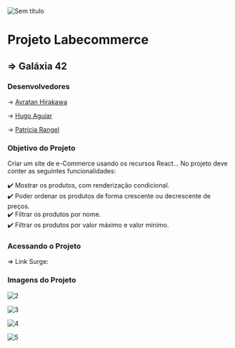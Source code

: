 ![Sem título](https://user-images.githubusercontent.com/86810734/135693933-1f3537e4-ae59-4a63-953b-ab82709179ee.png)

# Projeto Labecommerce
## => Galáxia 42

### Desenvolvedores

-> [Ayratan Hirakawa](https://github.com/Ayratan)

-> [Hugo Aguiar](https://github.com/hugoaguiar87)

-> [Patricia Rangel](https://github.com/PatriciaRGSacramento)


### Objetivo do Projeto

Criar um site de e-Commerce usando os recursos React... No projeto deve conter as seguintes funcionalidades:

✔️ Mostrar os produtos, com renderização condicional. <br>
✔️ Poder ordenar os produtos de forma crescente ou decrescente de preços. <br>
✔️ Filtrar os produtos por nome. <br>
✔️ Filtrar os produtos por valor máximo e valor mínimo.

### Acessando o Projeto

=> Link Surge: 


### Imagens do Projeto

![2](https://user-images.githubusercontent.com/86810734/135695620-b7768dac-f9be-4b56-a061-f22fa99fa8a9.png)



![3](https://user-images.githubusercontent.com/86810734/135695708-b541dcc4-2d9e-4587-a6ed-6a6087f57329.png)



![4](https://user-images.githubusercontent.com/86810734/135695774-47c43c97-09d5-4316-a308-b6f518faac80.png)


![5](https://user-images.githubusercontent.com/86810734/135695844-6b04920a-416b-41a7-be05-c4234a3ab476.png)




